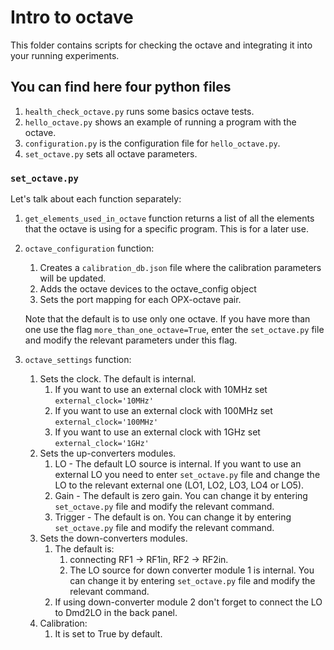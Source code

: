 # Intro to octave
This folder contains scripts for checking the octave and integrating it into your running experiments. 

## You can find here four python files 
1. `health_check_octave.py` runs some basics octave tests.
2. `hello_octave.py` shows an example of running a program with the octave.
3. `configuration.py` is the configuration file for `hello_octave.py`.
4. `set_octave.py` sets all octave parameters.


### `set_octave.py`

Let's talk about each function separately:

1. `get_elements_used_in_octave` function returns a list of all the elements that the octave is using for a specific program. This is for a later use. 


2. `octave_configuration` function:
   1. Creates a `calibration_db.json` file where the calibration parameters will be updated.
   2. Adds the octave devices to the octave_config object
   3. Sets the port mapping for each OPX-octave pair. 
   
   Note that the default is to use only one octave. If you have more than one use the flag `more_than_one_octave=True`, enter the `set_octave.py` file and modify the relevant parameters under this flag. 


3. `octave_settings` function:
   1. Sets the clock. The default is internal. 
      1. If you want to use an external clock with 10MHz set `external_clock='10MHz'`
      2. If you want to use an external clock with 100MHz set `external_clock='100MHz'`
      3. If you want to use an external clock with 1GHz set `external_clock='1GHz'`
   2. Sets the up-converters modules.
      1. LO  - The default LO source is internal. If you want to use an external LO you need to enter `set_octave.py` file and change the LO to the relevant external one (LO1, LO2, LO3, LO4 or LO5).
      2. Gain - The default is zero gain. You can change it by entering `set_octave.py` file and modify the relevant command.
      3. Trigger - The default is on. You can change it by entering `set_octave.py` file and modify the relevant command.
   3. Sets the down-converters modules.
      1. The default is: 
         1. connecting RF1 -> RF1in, RF2 -> RF2in. 
         2. The LO source for down converter module 1 is internal. You can change it by entering `set_octave.py` file and modify the relevant command.
      2. If using down-converter module 2 don't forget to connect the LO to Dmd2LO in the back panel.  
   4. Calibration:
      1. It is set to True by default. 
